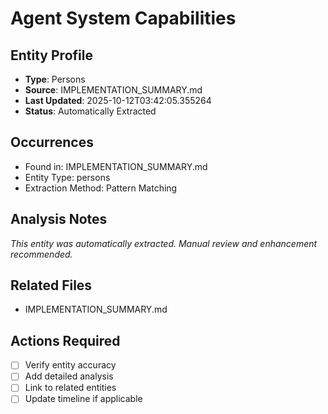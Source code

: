 # Agent System Capabilities

## Entity Profile
- **Type**: Persons
- **Source**: IMPLEMENTATION_SUMMARY.md
- **Last Updated**: 2025-10-12T03:42:05.355264
- **Status**: Automatically Extracted

## Occurrences
- Found in: IMPLEMENTATION_SUMMARY.md
- Entity Type: persons
- Extraction Method: Pattern Matching

## Analysis Notes
*This entity was automatically extracted. Manual review and enhancement recommended.*

## Related Files
- IMPLEMENTATION_SUMMARY.md

## Actions Required
- [ ] Verify entity accuracy
- [ ] Add detailed analysis
- [ ] Link to related entities
- [ ] Update timeline if applicable
